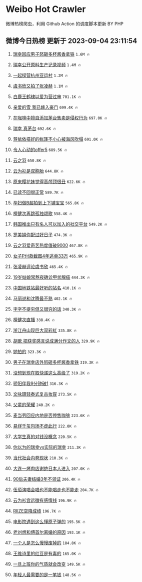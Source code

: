 # Weibo Hot Crawler 



微博热榜爬虫，利用 Github Action 的调度脚本更新 BY PHP 


## 微博今日热榜 更新于 2023-09-04 23:11:54 
1. [瑞幸回应男子怒砸多杯酱香拿铁](https://s.weibo.com/weibo?q=%23%E7%91%9E%E5%B9%B8%E5%9B%9E%E5%BA%94%E7%94%B7%E5%AD%90%E6%80%92%E7%A0%B8%E5%A4%9A%E6%9D%AF%E9%85%B1%E9%A6%99%E6%8B%BF%E9%93%81%23&t=31&band_rank=1&Refer=top) `1.6M 🔥` 

1. [瑞幸公开原料生产记录视频](https://s.weibo.com/weibo?q=%23%E7%91%9E%E5%B9%B8%E5%85%AC%E5%BC%80%E5%8E%9F%E6%96%99%E7%94%9F%E4%BA%A7%E8%AE%B0%E5%BD%95%E8%A7%86%E9%A2%91%23&t=31&band_rank=2&Refer=top) `1.4M 🔥` 

1. [一起探营杭州亚运村](https://s.weibo.com/weibo?q=%23%E4%B8%80%E8%B5%B7%E6%8E%A2%E8%90%A5%E6%9D%AD%E5%B7%9E%E4%BA%9A%E8%BF%90%E6%9D%91%23&t=31&band_rank=3&Refer=top) `1.2M 🔥` 

1. [虞书欣又拍了张凌赫](https://s.weibo.com/weibo?q=%23%E8%99%9E%E4%B9%A6%E6%AC%A3%E5%8F%88%E6%8B%8D%E4%BA%86%E5%BC%A0%E5%87%8C%E8%B5%AB%23&t=31&band_rank=4&Refer=top) `1.1M 🔥` 

1. [白鹿王鹤棣以爱为营过审](https://s.weibo.com/weibo?q=%E7%99%BD%E9%B9%BF%E7%8E%8B%E9%B9%A4%E6%A3%A3%E4%BB%A5%E7%88%B1%E4%B8%BA%E8%90%A5%E8%BF%87%E5%AE%A1&t=31&band_rank=5&Refer=top) `701.1K 🔥` 

1. [亲爱的雪 我已嫁入豪门](https://s.weibo.com/weibo?q=%E4%BA%B2%E7%88%B1%E7%9A%84%E9%9B%AA%20%E6%88%91%E5%B7%B2%E5%AB%81%E5%85%A5%E8%B1%AA%E9%97%A8&t=31&band_rank=6&Refer=top) `699.4K 🔥` 

1. [在咖啡中擅自添加茅台售卖是侵权行为](https://s.weibo.com/weibo?q=%23%E5%9C%A8%E5%92%96%E5%95%A1%E4%B8%AD%E6%93%85%E8%87%AA%E6%B7%BB%E5%8A%A0%E8%8C%85%E5%8F%B0%E5%94%AE%E5%8D%96%E6%98%AF%E4%BE%B5%E6%9D%83%E8%A1%8C%E4%B8%BA%23&t=31&band_rank=7&Refer=top) `697.0K 🔥` 

1. [瑞幸 真茅台](https://s.weibo.com/weibo?q=%23%E7%91%9E%E5%B9%B8%20%E7%9C%9F%E8%8C%85%E5%8F%B0%23&t=31&band_rank=8&Refer=top) `692.6K 🔥` 

1. [蒋依依搭好的帐篷不小心被海风吹塌](https://s.weibo.com/weibo?q=%E8%92%8B%E4%BE%9D%E4%BE%9D%E6%90%AD%E5%A5%BD%E7%9A%84%E5%B8%90%E7%AF%B7%E4%B8%8D%E5%B0%8F%E5%BF%83%E8%A2%AB%E6%B5%B7%E9%A3%8E%E5%90%B9%E5%A1%8C&t=31&band_rank=9&Refer=top) `691.0K 🔥` 

1. [令人心动的offer5](https://s.weibo.com/weibo?q=%E4%BB%A4%E4%BA%BA%E5%BF%83%E5%8A%A8%E7%9A%84offer5&t=31&band_rank=10&Refer=top) `689.5K 🔥` 

1. [云之羽](https://s.weibo.com/weibo?q=%E4%BA%91%E4%B9%8B%E7%BE%BD&t=31&band_rank=11&Refer=top) `650.8K 🔥` 

1. [云为衫是双胞胎](https://s.weibo.com/weibo?q=%23%E4%BA%91%E4%B8%BA%E8%A1%AB%E6%98%AF%E5%8F%8C%E8%83%9E%E8%83%8E%23&t=31&band_rank=12&Refer=top) `644.8K 🔥` 

1. [原来樱花妹觉得高颅顶很丑](https://s.weibo.com/weibo?q=%E5%8E%9F%E6%9D%A5%E6%A8%B1%E8%8A%B1%E5%A6%B9%E8%A7%89%E5%BE%97%E9%AB%98%E9%A2%85%E9%A1%B6%E5%BE%88%E4%B8%91&t=31&band_rank=13&Refer=top) `622.6K 🔥` 

1. [已读不回很正常](https://s.weibo.com/weibo?q=%E5%B7%B2%E8%AF%BB%E4%B8%8D%E5%9B%9E%E5%BE%88%E6%AD%A3%E5%B8%B8&t=31&band_rank=14&Refer=top) `589.7K 🔥` 

1. [孕妇做B超拍到上下铺宝宝](https://s.weibo.com/weibo?q=%23%E5%AD%95%E5%A6%87%E5%81%9AB%E8%B6%85%E6%8B%8D%E5%88%B0%E4%B8%8A%E4%B8%8B%E9%93%BA%E5%AE%9D%E5%AE%9D%23&t=31&band_rank=15&Refer=top) `565.8K 🔥` 

1. [檀健次再跳孤独颂歌](https://s.weibo.com/weibo?q=%23%E6%AA%80%E5%81%A5%E6%AC%A1%E5%86%8D%E8%B7%B3%E5%AD%A4%E7%8B%AC%E9%A2%82%E6%AD%8C%23&t=31&band_rank=16&Refer=top) `558.4K 🔥` 

1. [韩国推出只有名人可以加入的社交平台](https://s.weibo.com/weibo?q=%E9%9F%A9%E5%9B%BD%E6%8E%A8%E5%87%BA%E5%8F%AA%E6%9C%89%E5%90%8D%E4%BA%BA%E5%8F%AF%E4%BB%A5%E5%8A%A0%E5%85%A5%E7%9A%84%E7%A4%BE%E4%BA%A4%E5%B9%B3%E5%8F%B0&t=31&band_rank=17&Refer=top) `549.2K 🔥` 

1. [罗美娟你配过好日子](https://s.weibo.com/weibo?q=%23%E7%BD%97%E7%BE%8E%E5%A8%9F%E4%BD%A0%E9%85%8D%E8%BF%87%E5%A5%BD%E6%97%A5%E5%AD%90%23&t=31&band_rank=18&Refer=top) `474.3K 🔥` 

1. [云之羽爱奇艺热度值破9000](https://s.weibo.com/weibo?q=%23%E4%BA%91%E4%B9%8B%E7%BE%BD%E7%88%B1%E5%A5%87%E8%89%BA%E7%83%AD%E5%BA%A6%E5%80%BC%E7%A0%B49000%23&t=31&band_rank=19&Refer=top) `467.8K 🔥` 

1. [女子P付款截图4年逃单33万](https://s.weibo.com/weibo?q=%23%E5%A5%B3%E5%AD%90P%E4%BB%98%E6%AC%BE%E6%88%AA%E5%9B%BE4%E5%B9%B4%E9%80%83%E5%8D%9533%E4%B8%87%23&t=31&band_rank=20&Refer=top) `465.9K 🔥` 

1. [张凌赫评论虞书欣](https://s.weibo.com/weibo?q=%23%E5%BC%A0%E5%87%8C%E8%B5%AB%E8%AF%84%E8%AE%BA%E8%99%9E%E4%B9%A6%E6%AC%A3%23&t=31&band_rank=21&Refer=top) `465.4K 🔥` 

1. [19岁姑娘常熬夜确诊甲状腺癌](https://s.weibo.com/weibo?q=%2319%E5%B2%81%E5%A7%91%E5%A8%98%E5%B8%B8%E7%86%AC%E5%A4%9C%E7%A1%AE%E8%AF%8A%E7%94%B2%E7%8A%B6%E8%85%BA%E7%99%8C%23&t=31&band_rank=22&Refer=top) `444.3K 🔥` 

1. [中国地铁站最好听的站名](https://s.weibo.com/weibo?q=%23%E4%B8%AD%E5%9B%BD%E5%9C%B0%E9%93%81%E7%AB%99%E6%9C%80%E5%A5%BD%E5%90%AC%E7%9A%84%E7%AB%99%E5%90%8D%23&t=31&band_rank=23&Refer=top) `410.1K 🔥` 

1. [马丽说和沈腾最不熟](https://s.weibo.com/weibo?q=%23%E9%A9%AC%E4%B8%BD%E8%AF%B4%E5%92%8C%E6%B2%88%E8%85%BE%E6%9C%80%E4%B8%8D%E7%86%9F%23&t=31&band_rank=24&Refer=top) `402.1K 🔥` 

1. [字字不提穷但又很穷的话](https://s.weibo.com/weibo?q=%23%E5%AD%97%E5%AD%97%E4%B8%8D%E6%8F%90%E7%A9%B7%E4%BD%86%E5%8F%88%E5%BE%88%E7%A9%B7%E7%9A%84%E8%AF%9D%23&t=31&band_rank=25&Refer=top) `340.3K 🔥` 

1. [檀健次直播](https://s.weibo.com/weibo?q=%23%E6%AA%80%E5%81%A5%E6%AC%A1%E7%9B%B4%E6%92%AD%23&t=31&band_rank=26&Refer=top) `338.4K 🔥` 

1. [浙江舟山现巨大双彩虹](https://s.weibo.com/weibo?q=%23%E6%B5%99%E6%B1%9F%E8%88%9F%E5%B1%B1%E7%8E%B0%E5%B7%A8%E5%A4%A7%E5%8F%8C%E5%BD%A9%E8%99%B9%23&t=31&band_rank=27&Refer=top) `335.8K 🔥` 

1. [胡歌 把获奖感言说成满分作文的人](https://s.weibo.com/weibo?q=%E8%83%A1%E6%AD%8C%20%E6%8A%8A%E8%8E%B7%E5%A5%96%E6%84%9F%E8%A8%80%E8%AF%B4%E6%88%90%E6%BB%A1%E5%88%86%E4%BD%9C%E6%96%87%E7%9A%84%E4%BA%BA&t=31&band_rank=28&Refer=top) `329.9K 🔥` 

1. [她拍的](https://s.weibo.com/weibo?q=%E5%A5%B9%E6%8B%8D%E7%9A%84&t=31&band_rank=29&Refer=top) `323.3K 🔥` 

1. [男子在瑞幸店外怒砸多杯酱香拿铁](https://s.weibo.com/weibo?q=%23%E7%94%B7%E5%AD%90%E5%9C%A8%E7%91%9E%E5%B9%B8%E5%BA%97%E5%A4%96%E6%80%92%E7%A0%B8%E5%A4%9A%E6%9D%AF%E9%85%B1%E9%A6%99%E6%8B%BF%E9%93%81%23&t=31&band_rank=30&Refer=top) `319.3K 🔥` 

1. [没想到现在取快递这么高级了](https://s.weibo.com/weibo?q=%23%E6%B2%A1%E6%83%B3%E5%88%B0%E7%8E%B0%E5%9C%A8%E5%8F%96%E5%BF%AB%E9%80%92%E8%BF%99%E4%B9%88%E9%AB%98%E7%BA%A7%E4%BA%86%23&t=31&band_rank=31&Refer=top) `319.2K 🔥` 

1. [骄阳伴我9分钟破1](https://s.weibo.com/weibo?q=%23%E9%AA%84%E9%98%B3%E4%BC%B4%E6%88%919%E5%88%86%E9%92%9F%E7%A0%B41%23&t=31&band_rank=32&Refer=top) `316.3K 🔥` 

1. [文咏珊轻泰式复古妆容](https://s.weibo.com/weibo?q=%23%E6%96%87%E5%92%8F%E7%8F%8A%E8%BD%BB%E6%B3%B0%E5%BC%8F%E5%A4%8D%E5%8F%A4%E5%A6%86%E5%AE%B9%23&t=31&band_rank=33&Refer=top) `273.5K 🔥` 

1. [父辈的荣耀](https://s.weibo.com/weibo?q=%E7%88%B6%E8%BE%88%E7%9A%84%E8%8D%A3%E8%80%80&t=31&band_rank=34&Refer=top) `240.2K 🔥` 

1. [麦当劳回应内地是否停售咖啡](https://s.weibo.com/weibo?q=%23%E9%BA%A6%E5%BD%93%E5%8A%B3%E5%9B%9E%E5%BA%94%E5%86%85%E5%9C%B0%E6%98%AF%E5%90%A6%E5%81%9C%E5%94%AE%E5%92%96%E5%95%A1%23&t=31&band_rank=35&Refer=top) `223.6K 🔥` 

1. [易烊千玺包场不虚此行](https://s.weibo.com/weibo?q=%23%E6%98%93%E7%83%8A%E5%8D%83%E7%8E%BA%E5%8C%85%E5%9C%BA%E4%B8%8D%E8%99%9A%E6%AD%A4%E8%A1%8C%23&t=31&band_rank=36&Refer=top) `222.0K 🔥` 

1. [大学生真的对钱没概念](https://s.weibo.com/weibo?q=%23%E5%A4%A7%E5%AD%A6%E7%94%9F%E7%9C%9F%E7%9A%84%E5%AF%B9%E9%92%B1%E6%B2%A1%E6%A6%82%E5%BF%B5%23&t=31&band_rank=37&Refer=top) `220.5K 🔥` 

1. [你以为的瑞幸vs实际的瑞幸](https://s.weibo.com/weibo?q=%E4%BD%A0%E4%BB%A5%E4%B8%BA%E7%9A%84%E7%91%9E%E5%B9%B8vs%E5%AE%9E%E9%99%85%E7%9A%84%E7%91%9E%E5%B9%B8&t=31&band_rank=38&Refer=top) `211.3K 🔥` 

1. [当代社会内卷现状](https://s.weibo.com/weibo?q=%E5%BD%93%E4%BB%A3%E7%A4%BE%E4%BC%9A%E5%86%85%E5%8D%B7%E7%8E%B0%E7%8A%B6&t=31&band_rank=39&Refer=top) `210.3K 🔥` 

1. [大连一烤肉店谢绝日本人进入](https://s.weibo.com/weibo?q=%23%E5%A4%A7%E8%BF%9E%E4%B8%80%E7%83%A4%E8%82%89%E5%BA%97%E8%B0%A2%E7%BB%9D%E6%97%A5%E6%9C%AC%E4%BA%BA%E8%BF%9B%E5%85%A5%23&t=31&band_rank=40&Refer=top) `207.0K 🔥` 

1. [90后夫妻结婚3年不领证](https://s.weibo.com/weibo?q=%2390%E5%90%8E%E5%A4%AB%E5%A6%BB%E7%BB%93%E5%A9%9A3%E5%B9%B4%E4%B8%8D%E9%A2%86%E8%AF%81%23&t=31&band_rank=41&Refer=top) `206.4K 🔥` 

1. [伍佰演唱会唱也不能唱走也不能走](https://s.weibo.com/weibo?q=%23%E4%BC%8D%E4%BD%B0%E6%BC%94%E5%94%B1%E4%BC%9A%E5%94%B1%E4%B9%9F%E4%B8%8D%E8%83%BD%E5%94%B1%E8%B5%B0%E4%B9%9F%E4%B8%8D%E8%83%BD%E8%B5%B0%23&t=31&band_rank=42&Refer=top) `204.7K 🔥` 

1. [云为衫宫远徵有感情线](https://s.weibo.com/weibo?q=%23%E4%BA%91%E4%B8%BA%E8%A1%AB%E5%AE%AB%E8%BF%9C%E5%BE%B5%E6%9C%89%E6%84%9F%E6%83%85%E7%BA%BF%23&t=31&band_rank=43&Refer=top) `196.9K 🔥` 

1. [RIIZE空降成绩](https://s.weibo.com/weibo?q=%23RIIZE%E7%A9%BA%E9%99%8D%E6%88%90%E7%BB%A9%23&t=31&band_rank=44&Refer=top) `196.7K 🔥` 

1. [电影院遇到这么懂原子弹的](https://s.weibo.com/weibo?q=%E7%94%B5%E5%BD%B1%E9%99%A2%E9%81%87%E5%88%B0%E8%BF%99%E4%B9%88%E6%87%82%E5%8E%9F%E5%AD%90%E5%BC%B9%E7%9A%84&t=31&band_rank=45&Refer=top) `195.5K 🔥` 

1. [老刘想和傅首尔离婚的原因](https://s.weibo.com/weibo?q=%23%E8%80%81%E5%88%98%E6%83%B3%E5%92%8C%E5%82%85%E9%A6%96%E5%B0%94%E7%A6%BB%E5%A9%9A%E7%9A%84%E5%8E%9F%E5%9B%A0%23&t=31&band_rank=46&Refer=top) `193.1K 🔥` 

1. [一个人是怎么慢慢废掉的](https://s.weibo.com/weibo?q=%E4%B8%80%E4%B8%AA%E4%BA%BA%E6%98%AF%E6%80%8E%E4%B9%88%E6%85%A2%E6%85%A2%E5%BA%9F%E6%8E%89%E7%9A%84&t=31&band_rank=47&Refer=top) `184.8K 🔥` 

1. [王维诗里的红豆是有毒的](https://s.weibo.com/weibo?q=%E7%8E%8B%E7%BB%B4%E8%AF%97%E9%87%8C%E7%9A%84%E7%BA%A2%E8%B1%86%E6%98%AF%E6%9C%89%E6%AF%92%E7%9A%84&t=31&band_rank=48&Refer=top) `165.0K 🔥` 

1. [一旦上班你的气质就会改变](https://s.weibo.com/weibo?q=%E4%B8%80%E6%97%A6%E4%B8%8A%E7%8F%AD%E4%BD%A0%E7%9A%84%E6%B0%94%E8%B4%A8%E5%B0%B1%E4%BC%9A%E6%94%B9%E5%8F%98&t=31&band_rank=49&Refer=top) `149.5K 🔥` 

1. [年轻人最需要的是一笔钱](https://s.weibo.com/weibo?q=%E5%B9%B4%E8%BD%BB%E4%BA%BA%E6%9C%80%E9%9C%80%E8%A6%81%E7%9A%84%E6%98%AF%E4%B8%80%E7%AC%94%E9%92%B1&t=31&band_rank=50&Refer=top) `148.5K 🔥` 

